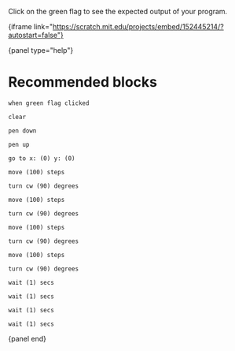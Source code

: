 Click on the green flag to see the expected output of your program.

{iframe link="https://scratch.mit.edu/projects/embed/152445214/?autostart=false"}

{panel type="help"}

# Recommended blocks

```scratch:split:random
when green flag clicked
```

```scratch:split:random
clear

pen down

pen up
```

```scratch:split:random
go to x: (0) y: (0)

move (100) steps

turn cw (90) degrees

move (100) steps

turn cw (90) degrees

move (100) steps

turn cw (90) degrees

move (100) steps

turn cw (90) degrees
```

```scratch:split:random
wait (1) secs

wait (1) secs

wait (1) secs

wait (1) secs
```

{panel end}
